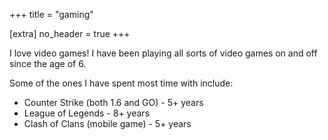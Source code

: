 +++
title = "gaming"

[extra]
no_header = true
+++

I love video games!
I have been playing all sorts of video games on and off since the age of 6.

Some of the ones I have spent most time with include:

- Counter Strike (both 1.6 and GO) - 5+ years
- League of Legends - 8+ years
- Clash of Clans (mobile game) - 5+ years
